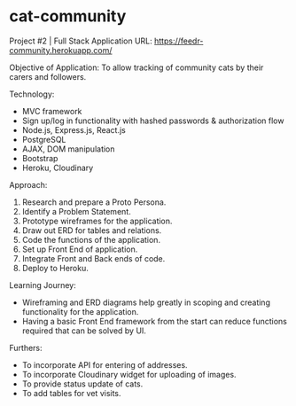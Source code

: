# cat-community
Project #2 | Full Stack Application
URL: https://feedr-community.herokuapp.com/

Objective of Application:
 To allow tracking of community cats by their carers and followers.

Technology:
- MVC framework
- Sign up/log in functionality with hashed passwords & authorization flow
- Node.js, Express.js, React.js
- PostgreSQL
- AJAX, DOM manipulation
- Bootstrap
- Heroku, Cloudinary

Approach:
1. Research and prepare a Proto Persona.
2. Identify a Problem Statement.
3. Prototype wireframes for the application.
4. Draw out ERD for tables and relations.
5. Code the functions of the application.
6. Set up Front End of application.
7. Integrate Front and Back ends of code.
8. Deploy to Heroku.

Learning Journey:
- Wireframing and ERD diagrams help greatly in scoping and creating functionality for the application.
- Having a basic Front End framework from the start can reduce functions required that can be solved by UI.

Furthers:
- To incorporate API for entering of addresses.
- To incorporate Cloudinary widget for uploading of images.
- To provide status update of cats.
- To add tables for vet visits.